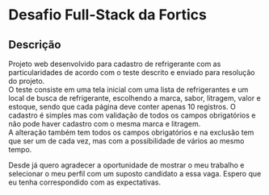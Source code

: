 # Desafio Full-Stack da Fortics

## Descrição

Projeto web desenvolvido para cadastro de refrigerante com as particularidades de acordo com o teste descrito e enviado para resolução do projeto.  
O teste consiste em uma tela inicial com uma lista de refrigerantes e um local de busca de refrigerante, escolhendo a marca, sabor, litragem, valor e estoque, sendo que cada página deve conter apenas 10 registros. O cadastro é simples mas com validação de todos os campos obrigatórios e não pode haver cadastro com o mesma marca e litragem.  
A alteração também tem todos os campos obrigatórios e na exclusão tem que ser um de cada vez, mas com a possibilidade de vários ao mesmo tempo.


Desde já quero agradecer a oportunidade de mostrar o meu trabalho e selecionar o meu perfil com um suposto candidato a essa vaga. Espero que eu tenha correspondido com as expectativas.



